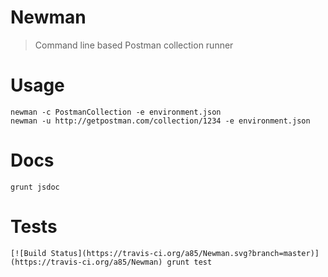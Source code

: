 Newman
======

> Command line based Postman collection runner

# Usage
	newman -c PostmanCollection -e environment.json
	newman -u http://getpostman.com/collection/1234 -e environment.json

# Docs
	grunt jsdoc

# Tests
	[![Build Status](https://travis-ci.org/a85/Newman.svg?branch=master)](https://travis-ci.org/a85/Newman) grunt test

